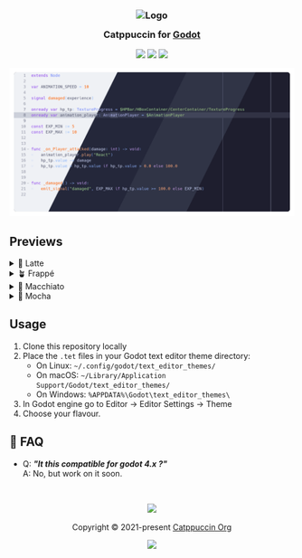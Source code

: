 <h3 align="center">
	<img src="https://raw.githubusercontent.com/catppuccin/catppuccin/main/assets/logos/exports/1544x1544_circle.png" width="100" alt="Logo"/><br/>
	<img src="https://raw.githubusercontent.com/catppuccin/catppuccin/main/assets/misc/transparent.png" height="30" width="0px"/>
	Catppuccin for <a href="https://godotengine.org/">Godot</a>
	<img src="https://raw.githubusercontent.com/catppuccin/catppuccin/main/assets/misc/transparent.png" height="30" width="0px"/>
</h3>

<p align="center">
	<a href="https://github.com/boranroni/godot-engine/stargazers"><img src="https://img.shields.io/github/stars/boranroni/godot-engine?colorA=363a4f&colorB=b7bdf8&style=for-the-badge"></a>
	<a href="https://github.com/boranroni/godot-engine/issues"><img src="https://img.shields.io/github/issues/boranroni/godot-engine?colorA=363a4f&colorB=f5a97f&style=for-the-badge"></a>
	<a href="https://github.com/boranroni/godot-engine/contributors"><img src="https://img.shields.io/github/contributors/boranroni/godot-engine?colorA=363a4f&colorB=a6da95&style=for-the-badge"></a>
</p>

<p align="center">
	<img src="assets/main_preview.webp"/>
</p>

## Previews

<details>
<summary>🌻 Latte</summary>
<img src="assets/latte.png"/>
</details>
<details>
<summary>🪴 Frappé</summary>
<img src="assets/frappe.png"/>
</details>
<details>
<summary>🌺 Macchiato</summary>
<img src="assets/macchiato.png"/>
</details>
<details>
<summary>🌿 Mocha</summary>
<img src="assets/mocha.png"/>
</details>

## Usage

1. Clone this repository locally
2. Place the `.tet` files in your Godot text editor theme directory:
      - On Linux: `~/.config/godot/text_editor_themes/`
      - On macOS: `~/Library/Application Support/Godot/text_editor_themes/`
      - On Windows: `%APPDATA%\Godot\text_editor_themes\` 
3. In Godot engine go to Editor -> Editor Settings -> Theme
4. Choose your flavour.


## 🙋 FAQ

-	Q: **_"It this compatible for godot 4.x ?"_**\
	A: No, but work on it soon.



&nbsp;

<p align="center">
	<img src="https://raw.githubusercontent.com/catppuccin/catppuccin/main/assets/footers/gray0_ctp_on_line.svg?sanitize=true" />
</p>

<p align="center">
	Copyright &copy; 2021-present <a href="https://github.com/catppuccin" target="_blank">Catppuccin Org</a>
</p>

<p align="center">
	<a href="https://github.com/catppuccin/catppuccin/blob/main/LICENSE"><img src="https://img.shields.io/static/v1.svg?style=for-the-badge&label=License&message=MIT&logoColor=d9e0ee&colorA=363a4f&colorB=b7bdf8"/></a>
</p>
